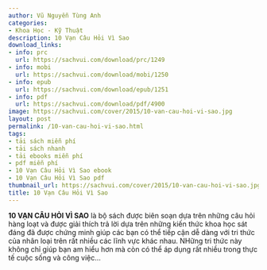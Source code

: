 ```yaml
---
author: Vũ Nguyễn Tùng Anh
categories:
- Khoa Học - Kỹ Thuật
description: 10 Vạn Câu Hỏi Vì Sao
download_links:
- info: prc
  url: https://sachvui.com/download/prc/1249
- info: mobi
  url: https://sachvui.com/download/mobi/1250
- info: epub
  url: https://sachvui.com/download/epub/1251
- info: pdf
  url: https://sachvui.com/download/pdf/4900
image: https://sachvui.com/cover/2015/10-van-cau-hoi-vi-sao.jpg
layout: post
permalink: /10-van-cau-hoi-vi-sao.html
tags:
- tải sách miễn phí
- tải sách nhanh
- tải ebooks miễn phí
- pdf miễn phí
- 10 Vạn Câu Hỏi Vì Sao ebook
- 10 Vạn Câu Hỏi Vì Sao pdf
thumbnail_url: https://sachvui.com/cover/2015/10-van-cau-hoi-vi-sao.jpg
title: 10 Vạn Câu Hỏi Vì Sao
---
```


 <div class="item-desc text-justify"> <p><strong>10 VẠN CÂU HỎI VÌ SAO</strong> là bộ sách được biên soạn dựa trên những câu hỏi hàng loạt và được giải thích trả lời dựa trên những kiến thức khoa học sát đáng đã được chứng minh giúp các bạn có thể tiếp cận dễ dàng với tri thức của nhân loại trên rất nhiều các lĩnh vực khác nhau. NHững tri thức này không chỉ giúp bạn am hiểu hơn mà còn có thể áp dụng rất nhiều trong thực tế cuộc sống và công việc...</p> </div>